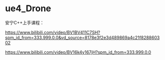# ue4_Drone
安宁C++上手课程：

https://www.bilibili.com/video/BV1BV411C7SH?spm_id_from=333.999.0.0&vd_source=8178e3f2e3d489869a4c21f828860302

https://www.bilibili.com/video/BV16k4y167jH?spm_id_from=333.999.0.0
